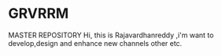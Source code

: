 # GRVRRM
MASTER REPOSITORY
Hi,
this is Rajavardhanreddy ,i'm want to develop,design and enhance new channels other etc.
